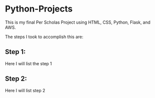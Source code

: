 # Python-Projects
This is my final Per Scholas Project using HTML, CSS, Python, Flask, and AWS.

The steps I took to accomplish this are:

## Step 1:

Here I will list the step 1

## Step 2:

Here I will list step 2

